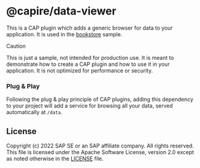 # @capire/data-viewer

This is a CAP plugin which adds a generic browser for data to your application.
It is used in the [bookstore](../bookstore) sample.

> [!CAUTION]
>
> This is just a sample, not intended for production use. It is meant to demonstrate how to create a CAP plugin and how to use it in your application. It is not optimized for performance or security.


### Plug & Play

Following the plug & play principle of CAP plugins, adding this dependency to your project will add a service for browsing all your data, served automatically at `/data`.


## License

Copyright (c) 2022 SAP SE or an SAP affiliate company. All rights reserved. This file is licensed under the Apache Software License, version 2.0 except as noted otherwise in the [LICENSE](LICENSES/Apache-2.0.txt) file.